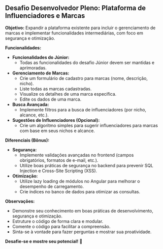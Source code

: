 ## Desafio Desenvolvedor Pleno: Plataforma de Influenciadores e Marcas

**Objetivo:** Expandir a plataforma existente para incluir o gerenciamento de marcas e implementar funcionalidades intermediárias, com foco em segurança e otimização.

**Funcionalidades:**

* **Funcionalidades do Júnior:**
    * Todas as funcionalidades do desafio Júnior devem ser mantidas e aprimoradas.
* **Gerenciamento de Marcas:**
    * Crie um formulário de cadastro para marcas (nome, descrição, nicho).
    * Liste todas as marcas cadastradas.
    * Visualize os detalhes de uma marca específica.
    * Edite os dados de uma marca.
* **Busca Avançada:**
    * Implemente filtros para a busca de influenciadores (por nicho, alcance, etc.).
* **Sugestões de Influenciadores (Opcional):**
    * Crie um algoritmo simples para sugerir influenciadores para marcas com base em seus nichos e alcance.

**Diferenciais (Bônus):**

* **Segurança:**
    * Implemente validações avançadas no frontend (campos obrigatórios, formatos de e-mail, etc.).
    * Utilize boas práticas de segurança no backend para prevenir SQL Injection e Cross-Site Scripting (XSS).
* **Otimização:**
    * Utilize lazy loading de módulos no Angular para melhorar o desempenho de carregamento.
    * Crie índices no banco de dados para otimizar as consultas.

**Observações:**

* Demonstre seu conhecimento em boas práticas de desenvolvimento, segurança e otimização.
* Estruture o código de forma clara e modular.
* Comente o código para facilitar a compreensão.
* Sinta-se à vontade para fazer perguntas e mostrar sua proatividade.

**Desafie-se e mostre seu potencial!** 💪 
